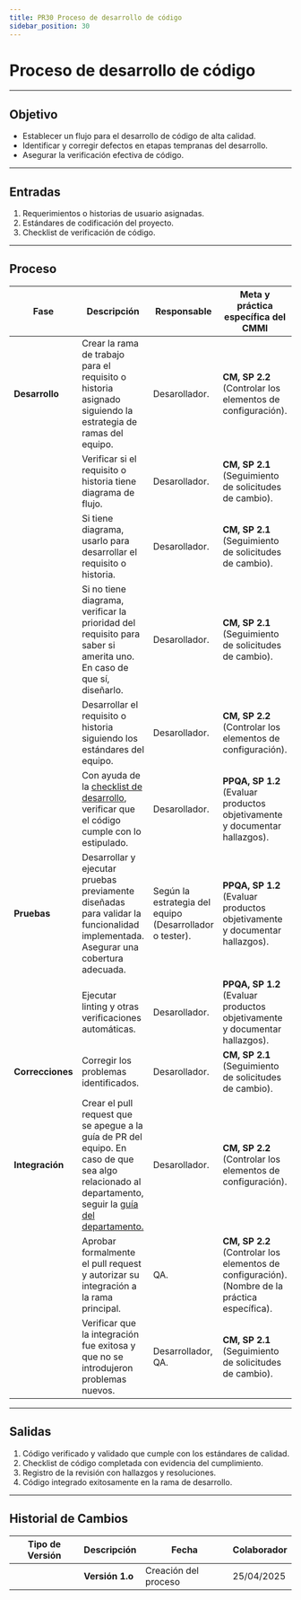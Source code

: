 ```yaml
---
title: PR30 Proceso de desarrollo de código
sidebar_position: 30
---
```


# Proceso de desarrollo de código

---

## Objetivo

- Establecer un flujo para el desarrollo de código de alta calidad.
- Identificar y corregir defectos en etapas tempranas del desarrollo.
- Asegurar la verificación efectiva de código.

---

## Entradas

1. Requerimientos o historias de usuario asignadas.
2. Estándares de codificación del proyecto.
3. Checklist de verificación de código.

---

## Proceso

| Fase     |Descripción                                                    | Responsable             | Meta y práctica específica del CMMI                                        |
| -------- | -------------------------------------------------------------- | ----------------------- | -------------------------------------------------------------------------- |
| **Desarrollo** | Crear la rama de trabajo para el requisito o historia asignado siguiendo la estrategia de ramas del equipo. | Desarollador. | **CM, SP 2.2** (Controlar los elementos de configuración). |
|  | Verificar si el requisito o historia tiene diagrama de flujo. | Desarollador. | **CM, SP 2.1** (Seguimiento de solicitudes de cambio). |
|  | Si tiene diagrama, usarlo para desarrollar el requisito o historia. | Desarollador. | **CM, SP 2.1** (Seguimiento de solicitudes de cambio). |
|  | Si no tiene diagrama, verificar la prioridad del requisito para saber si amerita uno. En caso de que sí, diseñarlo. | Desarollador. | **CM, SP 2.1** (Seguimiento de solicitudes de cambio). |
|  | Desarrollar el requisito o historia siguiendo los estándares del equipo. | Desarollador. | **CM, SP 2.2** (Controlar los elementos de configuración). |
|  | Con ayuda de la [checklist de desarrollo](https://docs.google.com/document/d/1ItP965B7cFppIUX3RPXg_ZuUiYZzSuGs1b5bMw2-ZpQ/edit?tab=t.0#heading=h.fhau7kjl46pa), verificar que el código cumple con lo estipulado. | Desarollador. | **PPQA, SP 1.2** (Evaluar productos objetivamente y documentar hallazgos). |
| **Pruebas** | Desarrollar y ejecutar pruebas previamente diseñadas para validar la funcionalidad implementada. Asegurar una cobertura adecuada. | Según la estrategia del equipo (Desarrollador o tester). | **PPQA, SP 1.2** (Evaluar productos objetivamente y documentar hallazgos). |
|  | Ejecutar linting y otras verificaciones automáticas.  | Desarollador. | **PPQA, SP 1.2** (Evaluar productos objetivamente y documentar hallazgos). |
| **Correcciones** | Corregir los problemas identificados. | Desarollador. | **CM, SP 2.1** (Seguimiento de solicitudes de cambio). |
| **Integración** | Crear el pull request que se apegue a la guía de PR del equipo. En caso de que sea algo relacionado al departamento, seguir la [guía del departamento.](https://codeandco-wiki.netlify.app/docs/guias/github/git-pull) | Desarollador. |**CM, SP 2.2** (Controlar los elementos de configuración). |
|  | Aprobar formalmente el pull request y autorizar su integración a la rama principal. | QA. | **CM, SP 2.2** (Controlar los elementos de configuración). (Nombre de la práctica específica). |
|  | Verificar que la integración fue exitosa y que no se introdujeron problemas nuevos. | Desarrollador, QA. | **CM, SP 2.1** (Seguimiento de solicitudes de cambio). |




---

## Salidas

1. Código verificado y validado que cumple con los estándares de calidad.
2. Checklist de código completada con evidencia del cumplimiento.
3. Registro de la revisión con hallazgos y resoluciones.
4. Código integrado exitosamente en la rama de desarrollo.

---

## Historial de Cambios

| **Tipo de Versión**     | **Descripción**                                                                                | **Fecha**                           | **Colaborador**                                |
| ----------------------- | ---------------------------------------------------------------------------------------------- | ----------------------------------- | ---------------------------------------------- |
    | **Versión 1.o** | Creación del proceso | 25/04/2025 | Daniel Queijeiro, Daniel Contreras |
